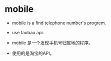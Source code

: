 # mobile
* mobile is a find telephone number's progrem.

* use taobao api.

* mobile 是一个发现手机号归属地的程序。

* 使用的是淘宝的API。

